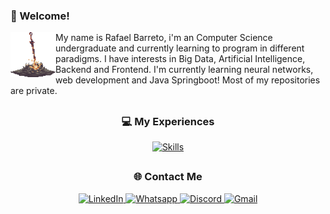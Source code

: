 ### 👋 Welcome!

<img align="left" height="72" width="72" src="https://github.com/rafaell-silva/rafaell-silva/blob/main/gifs/Bonfire.gif">

My name is Rafael Barreto, i'm an Computer Science undergraduate and currently learning to program in different paradigms. I have interests in Big Data, Artificial Intelligence, Backend and Frontend. I'm currently learning neural networks, web development and Java Springboot! Most of my repositories are private.

##

<div align="center">  

### 💻 My Experiences 
<p>
    <a href="https://skillicons.dev">
        <img src="https://skillicons.dev/icons?i=python,java,mysql,clojure,git,linux" alt="Skills" />
    </a>
</p>
</div>

##

<div align="center">  

### 🌐 Contact Me  
<p>
    <a href="https://www.linkedin.com/in/rafael-bd-silva/" target="_blank">
        <img src="https://custom-icon-badges.demolab.com/badge/LinkedIn-0A66C2?style=for-the-badge&logo=linkedin-white&logoColor=fff" alt="LinkedIn"></img>
    </a>
    <a href="https://wa.me/5583981467321" target="_blank" >
        <img src="https://img.shields.io/badge/WhatsApp-25D366?style=for-the-badge&logo=whatsapp&logoColor=white"
        alt="Whatsapp"></img>
    </a>
    <a href="https://discordlookup.com/user/300659970582511622" target="_blank">
        <img src="https://img.shields.io/badge/Discord-%235865F2.svg?&style=for-the-badge&logo=discord&logoColor=white" 
        alt="Discord"></img>
    </a>
    <a href="mailto:rafael.barreto.silva@ccc.ufcg.edu.br" target="_blank">
        <img src="https://img.shields.io/badge/Gmail-D14836?style=for-the-badge&logo=gmail&logoColor=white" 
        alt="Gmail"></img>
    </a>
</p>
</div>
